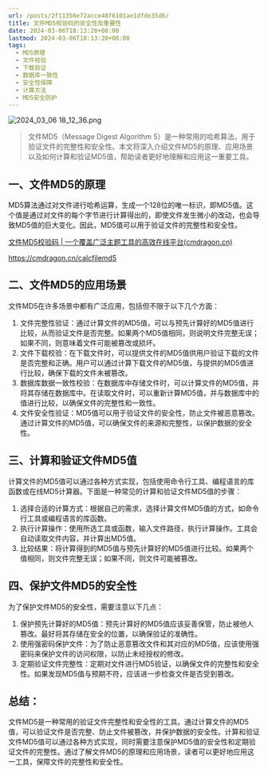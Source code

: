 ```yaml
---
url: /posts/2f11356e72acce48f6101ae1dfde35d6/
title: 文件MD5校验码的安全性及重要性
date: 2024-03-06T18:13:20+08:00
lastmod: 2024-03-06T18:13:20+08:00
tags:
  - MD5原理
  - 文件校验
  - 下载验证
  - 数据库一致性
  - 安全性保障
  - 计算方法
  - MD5安全防护
---
```



<img src="https://static.cmdragon.cn/blog/images/2024_03_06 18_12_36.png@blog" title="2024_03_06 18_12_36.png" alt="2024_03_06 18_12_36.png"/>


> 文件MD5（Message Digest Algorithm 5）是一种常用的哈希算法，用于验证文件的完整性和安全性。本文将深入介绍文件MD5的原理、应用场景以及如何计算和验证MD5值，帮助读者更好地理解和应用这一重要工具。

## 一、文件MD5的原理

MD5算法通过对文件进行哈希运算，生成一个128位的唯一标识，即MD5值。这个值是通过对文件的每个字节进行计算得出的，即使文件发生微小的改动，也会导致MD5值的巨大变化。因此，MD5值可以用于验证文件的完整性和安全性。

[文件MD5校验码 | 一个覆盖广泛主题工具的高效在线平台(cmdragon.cn)](https://cmdragon.cn/calcfilemd5)

https://cmdragon.cn/calcfilemd5

## 二、文件MD5的应用场景

文件MD5在许多场景中都有广泛应用，包括但不限于以下几个方面：

1. 文件完整性验证：通过计算文件的MD5值，可以与预先计算好的MD5值进行比较，从而验证文件是否完整。如果两个MD5值相同，则说明文件完整无误；如果不同，则意味着文件可能被篡改或损坏。
2. 文件下载校验：在下载文件时，可以提供文件的MD5值供用户验证下载的文件是否完整和正确。用户可以通过计算下载文件的MD5值，与提供的MD5值进行比较，确保下载的文件未被篡改。
3. 数据库数据一致性校验：在数据库中存储文件时，可以计算文件的MD5值，并将其存储在数据库中。在读取文件时，可以重新计算MD5值，并与数据库中的值进行比较，以确保文件的完整性和一致性。
4. 文件安全性验证：MD5值可以用于验证文件的安全性，防止文件被恶意篡改。通过计算文件的MD5值，可以确保文件的来源和完整性，以保护数据的安全性。

## 三、计算和验证文件MD5值

计算文件的MD5值可以通过各种方式实现，包括使用命令行工具、编程语言的库函数或在线MD5计算器。下面是一种常见的计算和验证文件MD5值的步骤：

1. 选择合适的计算方式：根据自己的需求，选择计算文件MD5值的方式，如命令行工具或编程语言的库函数。
2. 执行计算操作：使用所选工具或函数，输入文件路径，执行计算操作。工具会自动读取文件内容，并计算出MD5值。
3. 比较结果：将计算得到的MD5值与预先计算好的MD5值进行比较。如果两个值相同，则文件完整无误；如果不同，则文件可能被篡改。

## 四、保护文件MD5的安全性

为了保护文件MD5的安全性，需要注意以下几点：

1. 保护预先计算好的MD5值：预先计算好的MD5值应该妥善保管，防止被他人篡改。最好将其存储在安全的位置，以确保验证的准确性。
2. 使用强密码保护文件：为了防止恶意篡改文件和其对应的MD5值，应该使用强密码来保护文件的访问权限，以防止未经授权的修改。
3. 定期验证文件完整性：定期对文件进行MD5验证，以确保文件的完整性和安全性。如果发现MD5值与预期不符，应该进一步检查文件是否受到篡改。

## 总结：

文件MD5是一种常用的验证文件完整性和安全性的工具。通过计算文件的MD5值，可以验证文件是否完整、防止文件被篡改，并保护数据的安全性。计算和验证文件MD5值可以通过各种方式实现，同时需要注意保护MD5值的安全性和定期验证文件的完整性。通过了解文件MD5的原理和应用场景，读者可以更好地应用这一工具，保障文件的完整性和安全性。